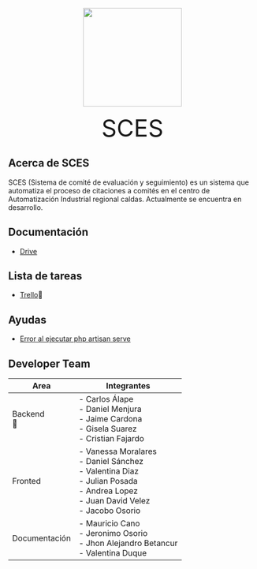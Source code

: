 <p align="center"><a href="https://laravel.com" target="_blank"><img src="https://upload.wikimedia.org/wikipedia/commons/thumb/8/83/Sena_Colombia_logo.svg/1200px-Sena_Colombia_logo.svg.png" width="200"></a></p>

<p align="center">
  <font size = 12>SCES</font>
</p>

## Acerca de SCES

SCES (Sistema de comité de evaluación y seguimiento) es un sistema que automatiza el proceso de citaciones a comités en el centro de Automatización Industrial regional caldas. Actualmente se encuentra en desarrollo.

## Documentación

-   [Drive](https://drive.google.com/drive/folders/1Fzh4KJHFXNLwXUvxsAvGz2Rm7-AU5ygL?usp=sharing)

## Lista de tareas

-   [Trello](https://trello.com/b/RFrSisV8/dise%C3%B1o-sces)📑

## Ayudas

-   [Error al ejecutar php artisan serve ](https://www.youtube.com/watch?v=Y5lRWyDfnE4)

## Developer Team

| Area          | Integrantes                                                                                                                               |
| ------------- | ----------------------------------------------------------------------------------------------------------------------------------------- |
| Backend<br>💽 | - Carlos Álape<br>- Daniel Menjura<br>- Jaime Cardona<br>- Gisela Suarez<br>- Cristian Fajardo                                            |
| Fronted       | - Vanessa Moralares<br>- Daniel Sánchez<br>- Valentina Diaz<br>- Julian Posada<br>- Andrea Lopez<br>- Juan David Velez<br>- Jacobo Osorio |
| Documentación | - Mauricio Cano<br>- Jeronimo Osorio<br>- Jhon Alejandro Betancur<br>- Valentina Duque                                                    |
